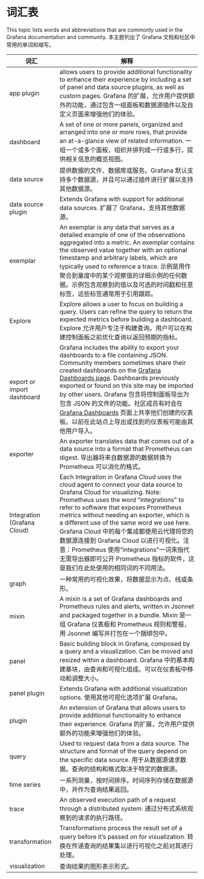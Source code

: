 # 词汇表

This topic lists words and abbreviations that are commonly used in the Grafana documentation and community.
本主题列出了 Grafana 文档和社区中常用的单词和缩写。

| 词汇                        | 解释                                                         |
| --------------------------- | ------------------------------------------------------------ |
| app plugin                  | allows users to provide additional  functionality to enhance their experience by including a set of panel  and data source plugins, as well as custom pages.  Grafana 的扩展，允许用户提供额外的功能，通过包含一组面板和数据源插件以及自定义页面来增强他们的体验。 |
| dashboard                   | A set of one or more panels, organized and arranged into one or more  rows, that provide an at-a-glance view of related information. 一组一个或多个面板，组织并排列成一行或多行，提供相关信息的概览视图。 |
| data source                 | 提供数据的文件、数据库或服务。Grafana 默认支持多个数据源，并且可以通过插件进行扩展以支持其他数据源。 |
| data source plugin          | Extends Grafana with support for additional data sources. 扩展了 Grafana，支持其他数据源。 |
| exemplar                    | An exemplar is any data that serves as a detailed example of one of the  observations aggregated into a metric. An exemplar contains the observed value together with an optional timestamp and arbitrary labels, which  are typically used to reference a trace. 示例是用作聚合到量度中的某个观察值的详细示例的任何数据。示例包含观察到的值以及可选的时间戳和任意标签，这些标签通常用于引用跟踪。 |
| Explore                     | Explore allows a user to focus on building a query. Users can refine the query  to return the expected metrics before building a dashboard. Explore 允许用户专注于构建查询。用户可以在构建控制面板之前优化查询以返回预期的指标。 |
| export or import dashboard  | Grafana includes the ability to export your dashboards to a file containing  JSON. Community members sometimes share their created dashboards on the [Grafana Dashboards page](https://grafana.com/grafana/dashboards). Dashboards previously exported or found on this site may be imported by other users. Grafana 包含将控制面板导出为包含 JSON 的文件的功能。社区成员有时会在 [Grafana Dashboards](https://grafana.com/grafana/dashboards) 页面上共享他们创建的仪表板。以前在此站点上导出或找到的仪表板可能由其他用户导入。 |
| exporter                    | An exporter translates data that comes out of a data source into a format that Prometheus can digest. 导出器将来自数据源的数据转换为 Prometheus 可以消化的格式。 |
| Integration (Grafana Cloud) | Each Integration in Grafana Cloud uses the cloud agent to connect your data  source to Grafana Cloud for visualizing. Note: Prometheus uses the word  “integrations” to refer to software that exposes Prometheus metrics  without needing an exporter, which is a different use of the same word  we use here. Grafana Cloud 中的每个集成都使用云代理将您的数据源连接到 Grafana Cloud 以进行可视化。注意：Prometheus  使用“integrations”一词来指代无需导出器即可公开 Prometheus 指标的软件，这是我们在此处使用的相同词的不同用法。 |
| graph                       | 一种常用的可视化效果，将数据显示为点、线或条形。             |
| mixin                       | A mixin is a set of Grafana dashboards and Prometheus rules and alerts, written in Jsonnet and packaged together in a bundle. Mixin 是一组 Grafana 仪表板和 Prometheus 规则和警报，用 Jsonnet 编写并打包在一个捆绑包中。 |
| panel                       | Basic building block in Grafana, composed by a query and a visualization. Can be moved and resized within a dashboard. Grafana 中的基本构建基块，由查询和可视化组成。可以在仪表板中移动和调整大小。 |
| panel plugin                | Extends Grafana with additional visualization options. 使用其他可视化选项扩展 Grafana。 |
| plugin                      | An extension of Grafana that allows users to provide additional functionality to enhance their experience. Grafana 的扩展，允许用户提供额外的功能来增强他们的体验。 |
| query                       | Used to request data from a data source. The structure and format of the query depend on the specific data source. 用于从数据源请求数据。查询的结构和格式取决于特定的数据源。 |
| time series                 | 一系列测量，按时间排序。时间序列存储在数据源中，并作为查询结果返回。 |
| trace                       | An observed execution path of a request through a distributed system. 通过分布式系统观察到的请求的执行路径。 |
| transformation              | Transformations process the result set of a query before it’s passed on for visualization. 转换在传递查询的结果集以进行可视化之前对其进行处理。 |
| visualization               | 查询结果的图形表示形式。                                     |